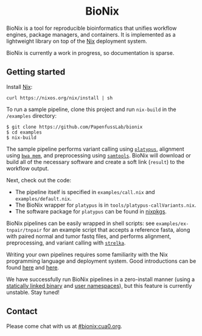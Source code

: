 <h1 align="center"> BioNix </h1>

BioNix is a tool for reproducible bioinformatics that unifies workflow engines, package managers, and containers.
It is implemented as a lightweight library on top of the [Nix](https://nixos.org/nix/) deployment system.

BioNix is currently a work in progress, so documentation is sparse.

## Getting started

Install [Nix](http://nixos.org/nix):

```{sh}
curl https://nixos.org/nix/install | sh
```
To run a sample pipeline, clone this project and run `nix-build` in the `/examples` directory:

```{sh}
$ git clone https://github.com/PapenfussLab/bionix
$ cd examples
$ nix-build
```

The sample pipeline performs variant calling using [`platypus`](https://github.com/andyrimmer/Platypus), alignment using [`bwa mem`](https://github.com/lh3/bwa), and preprocessing using [`samtools`](http://www.htslib.org/). 
BioNix will download or build all of the necessary software and create a soft link (`result`) to the workflow output.

Next, check out the code:

-   The pipeline itself is specified in `examples/call.nix` and `examples/default.nix`.
-   The BioNix wrapper for `platypus` is in `tools/platypus-callVariants.nix`.
-   The software package for `platypus` can be found in [nixpkgs](https://github.com/NixOS/nixpkgs/blob/master/pkgs/applications/science/biology/platypus/default.nix).

BioNix pipelines can be easily wrapped in shell scripts: see `examples/ex-tnpair/tnpair` for an example script that accepts a reference fasta, along with paired normal and tumor fastq files, and performs alignment, preprocessing, and variant calling with [`strelka`](https://github.com/Illumina/strelka).

Writing your own pipelines requires some familiarity with the Nix programming language and deployment system. Good introductions can be found [here](https://learnxinyminutes.com/docs/nix/) and [here](https://ebzzry.io/en/nix/).

We have successfully run BioNix pipelines in a zero-install manner (using a [statically linked binary](https://matthewbauer.us/blog/static-nix.html) and [user namespaces](https://www.redhat.com/en/blog/whats-next-containers-user-namespaces)), but this feature is currently unstable. Stay tuned!

## Contact

Please come chat with us at [#bionix:cua0.org](http://matrix.to/#/#bionix:cua0.org).
